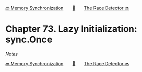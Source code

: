 [🔙 Memory Synchronization][previous-chapter]&nbsp;&nbsp;&nbsp;&nbsp;&nbsp;&nbsp;&nbsp;[🏡][readme]&nbsp;&nbsp;&nbsp;&nbsp;&nbsp;&nbsp;&nbsp;[The Race Detector 🔜][upcoming-chapter]

# Chapter 73. Lazy Initialization: sync.Once

_Notes_

[🔙 Memory Synchronization][previous-chapter]&nbsp;&nbsp;&nbsp;&nbsp;&nbsp;&nbsp;&nbsp;[🏡][readme]&nbsp;&nbsp;&nbsp;&nbsp;&nbsp;&nbsp;&nbsp;[The Race Detector 🔜][upcoming-chapter]

[readme]: README.md
[previous-chapter]: ch072-memory-synchronization.md
[upcoming-chapter]: ch074-the-race-detector.md